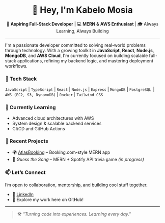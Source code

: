 <h1 align="center">👋 Hey, I'm Kabelo Mosia</h1>

<p align="center">
  🚀 <strong>Aspiring Full-Stack Developer</strong> | 💻 <strong>MERN & AWS Enthusiast</strong> | 🎓 Always Learning, Always Building
</p>

---

I'm a passionate developer committed to solving real-world problems through technology. With a growing toolkit in **JavaScript**, **React**, **Node.js**, **MongoDB**, and **AWS Cloud**, I'm currently focused on building scalable full-stack applications, refining my backend logic, and mastering deployment workflows.

### 🔧 Tech Stack  
`JavaScript` | `TypeScript` | `React` | `Node.js` | `Express` | `MongoDB` | `PostgreSQL` | `AWS (EC2, S3, DynamoDB)` | `Docker` | `Tailwind CSS`

### 🧠 Currently Learning  
- Advanced cloud architectures with AWS  
- System design & scalable backend services  
- CI/CD and GitHub Actions

### 📌 Recent Projects  
- 🌍 [AtlasBooking]([https://atlasbookingapp.onrender.com/]) – Booking.com-style MERN app  
- 🎵 *Guess the Song* – MERN + Spotify API trivia game *(in progress)*  


### 📫 Let’s Connect  
I’m open to collaboration, mentorship, and building cool stuff together.

- 📍 [LinkedIn](www.linkedin.com/in/kabelo-serame-m-1a208a194)
- 💼 Explore my work here on GitHub!

---

> 🛠️ _"Turning code into experiences. Learning every day."_  
